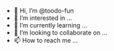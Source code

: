 - 👋 Hi, I’m @toodo-fun
- 👀 I’m interested in ...
- 🌱 I’m currently learning ...
- 💞️ I’m looking to collaborate on ...
- 📫 How to reach me ...
